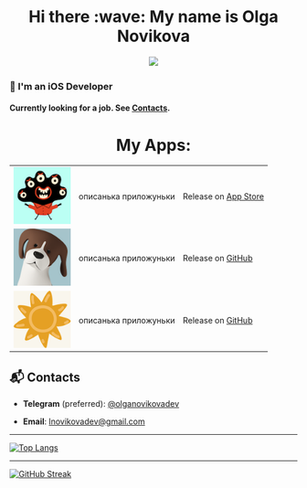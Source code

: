 <h1 align="center"> Hi there :wave: My name is Olga Novikova </h1>


<div id="header" align="center">
  <img src="https://media.giphy.com/media/3ov9k1173PdfJWRsoE/giphy.gif" width="200"/>
</div>

### :iphone: I'm an iOS Developer 

#### Currently looking for a job. See [Contacts](#contacts).

<h1 align="center"> My Apps:</h1>
<table>
    <tr>
      <td><img src="https://github.com/NovikovaOlga/novikovaolga/blob/main/iconApp/pattern_iconApp.png" width="100px"></td>
      <td> описанька приложуньки </td>
      <td>Release on <a href="https://apps.apple.com/us/app/design-patterns-the-beginning/id6445992650">App Store</a></td>
    </tr>
   <td><img src="https://github.com/NovikovaOlga/novikovaolga/blob/main/iconApp/bigParty_iconApp.png" width="100px"></td>
      <td>описанька приложуньки </td>
      <td>Release on <a href="https://github.com/Leynsboro/TR-VPN">GitHub</a></td>
    </tr>
     <td><img src="https://github.com/NovikovaOlga/novikovaolga/blob/main/iconApp/sunTimer_iconApp.png" width="100px"></td>
      <td>описанька приложуньки </td>
      <td>Release on <a href="https://github.com/Leynsboro/TR-VPN">GitHub</a></td>
    </tr>
    </table>

## :mailbox_with_mail: Contacts

- **Telegram** (preferred): [@olganovikovadev](https://t.me/olganovikovadev)

- **Email**: [lnovikovadev@gmail.com](mailto:novikovadev@gmail.com)

---

[![Top Langs](https://github-readme-stats.vercel.app/api/top-langs/?username=novikovaolga&layout=compact&theme=vision-friendly-dark)](https://github.com/anuraghazra/github-readme-stats)

---

[![GitHub Streak](http://github-readme-streak-stats.herokuapp.com?user=novikovaolga&theme=highcontrast&border_radius=4&mode=weekly)](https://git.io/streak-stats)
